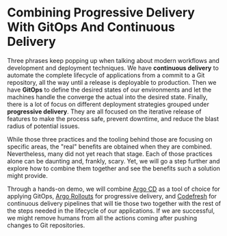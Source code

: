# Combining Progressive Delivery With GitOps And Continuous Delivery

Three phrases keep popping up when talking about modern workflows and development and deployment techniques. We have **continuous delivery** to automate the complete lifecycle of applications from a commit to a Git repository, all the way until a release is deployable to production. Then we have **GitOps** to define the desired states of our environments and let the machines handle the converge the actual into the desired state. Finally, there is a lot of focus on different deployment strategies grouped under **progressive delivery**. They are all focused on the iterative release of features to make the process safe, prevent downtime, and reduce the blast radius of potential issues.

While those three practices and the tooling behind those are focusing on specific areas, the "real" benefits are obtained when they are combined. Nevertheless, many did not yet reach that stage. Each of those practices alone can be daunting and, frankly, scary. Yet, we will go a step further and explore how to combine them together and see the benefits such a solution might provide.

Through a hands-on demo, we will combine [Argo CD](https://argoproj.github.io/argo-cd/) as a tool of choice for applying GitOps, [Argo Rollouts](https://argoproj.github.io/argo-rollouts/) for progressive delivery, and [Codefresh](https://codefresh.io/) for continuous delivery pipelines that will tie those two together with the rest of the steps needed in the lifecycle of our applications. If we are successful, we might remove humans from all the actions coming after pushing changes to Git repositories.
